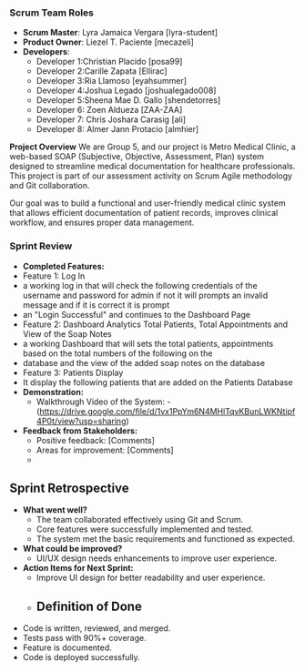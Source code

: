 ### Scrum Team Roles
- **Scrum Master**: Lyra Jamaica Vergara [lyra-student]  
- **Product Owner**: Liezel T. Paciente [mecazeli]  
- **Developers**:  
  - Developer 1:Christian Placido [posa99]  
  - Developer 2:Carille Zapata [Ellirac]  
  - Developer 3:Ria Llamoso [eyahsummer]  
  - Developer 4:Joshua Legado [joshualegado008]  
  - Developer 5:Sheena Mae D. Gallo [shendetorres]  
  - Developer 6: Zoen Aldueza [ZAA-ZAA]
  - Developer 7: Chris Joshara Carasig [ali]
  - Developer 8: Almer Jann Protacio [almhier]

 **Project Overview**
 We are Group 5, and our project is Metro Medical Clinic, a web-based SOAP (Subjective, Objective, Assessment, Plan) system designed to streamline medical documentation for healthcare professionals. This project is part of our assessment activity on Scrum Agile methodology and Git collaboration.

Our goal was to build a functional and user-friendly medical clinic system that allows efficient documentation of patient records, improves clinical workflow, and ensures proper data management.
  
  ### Sprint Review
 - **Completed Features:**
  - Feature 1: Log In
  - a working log in that will check the following credentials of the username and password for admin if not it will prompts an invalid message and if it is correct it is prompt
  - an "Login Successful" and continues to the Dashboard Page
  - Feature 2: Dashboard Analytics Total Patients, Total Appointments and View of the Soap Notes
  - a working Dashboard that will sets the total patients, appointments based on the total numbers of the following on the
  - database and the view of the added soap notes on the database
  - Feature 3: Patients Display
  - It display the following patients that are added on the Patients Database
- **Demonstration:**
  - Walkthrough Video of the System:
  -(https://drive.google.com/file/d/1vx1PpYm6N4MHlTqvKBunLWKNtipf4P0t/view?usp=sharing)
- **Feedback from Stakeholders:**
  - Positive feedback: [Comments]
  - Areas for improvement: [Comments]
  - 
## Sprint Retrospective
- **What went well?**
  - The team collaborated effectively using Git and Scrum.
  - Core features were successfully implemented and tested.
  - The system met the basic requirements and functioned as expected.
- **What could be improved?**
  - UI/UX design needs enhancements to improve user experience.
- **Action Items for Next Sprint:**
  - Improve UI design for better readability and user experience.
  -  ## Definition of Done
- Code is written, reviewed, and merged.
- Tests pass with 90%+ coverage.
- Feature is documented.
- Code is deployed successfully.
 
    
